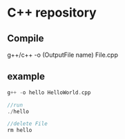 # C++ repository

## Compile
g++/c++ -o (OutputFile name) File.cpp


## example
```cpp
g++ -o hello HelloWorld.cpp

//run
./hello

//delete File
rm hello
```
